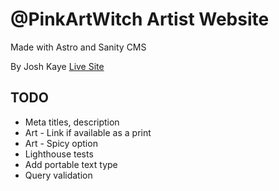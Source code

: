 # @PinkArtWitch Artist Website 
Made with Astro and Sanity CMS

By Josh Kaye 
[Live Site](https://pinkartwitch.com)

## TODO
* Meta titles, description
* Art - Link if available as a print
* Art - Spicy option
* Lighthouse tests
* Add portable text type
* Query validation